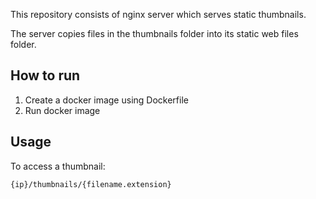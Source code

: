 This repository consists of nginx server which serves static thumbnails.

The server copies files in the thumbnails folder into its static web files folder.

## How to run

1. Create a docker image using Dockerfile
2. Run docker image

## Usage

To access a thumbnail:

    {ip}/thumbnails/{filename.extension}
